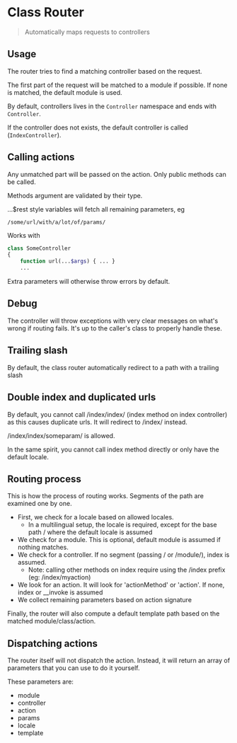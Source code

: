# Class Router

> Automatically maps requests to controllers

## Usage

The router tries to find a matching controller based on the request.

The first part of the request will be matched to a module if possible. If none is matched,
the default module is used.

By default, controllers lives in the `Controller` namespace and ends with `Controller`.

If the controller does not exists, the default controller is called (`IndexController`).

## Calling actions

Any unmatched part will be passed on the action. Only public methods can be called.

Methods argument are validated by their type.

...$rest style variables will fetch all remaining parameters, eg

    /some/url/with/a/lot/of/params/

Works with

```php
class SomeController
{
    function url(...$args) { ... }
    ...
```

Extra parameters will otherwise throw errors by default.

## Debug

The controller will throw exceptions with very clear messages on what's wrong if routing fails. It's
up to the caller's class to properly handle these.

## Trailing slash

By default, the class router automatically redirect to a path with a trailing slash

## Double index and duplicated urls

By default, you cannot call /index/index/ (index method on index controller) as this causes duplicate urls.
It will redirect to /index/ instead.

/index/index/someparam/ is allowed.

In the same spirit, you cannot call index method directly or only have the default locale.

## Routing process

This is how the process of routing works. Segments of the path are examined one by one.

- First, we check for a locale based on allowed locales.
    - In a multilingual setup, the locale is required, except for the base path / where the default locale is assumed
- We check for a module. This is optional, default module is assumed if nothing matches.
- We check for a controller. If no segment (passing / or /module/), index is assumed.
    - Note: calling other methods on index require using the /index prefix (eg: /index/myaction)
- We look for an action. It will look for 'actionMethod' or 'action'. If none, index or __invoke is assumed
- We collect remaining parameters based on action signature

Finally, the router will also compute a default template path based on the matched module/class/action.

## Dispatching actions

The router itself will not dispatch the action. Instead, it will return an array of parameters
that you can use to do it yourself.

These parameters are:
- module
- controller
- action
- params
- locale
- template
